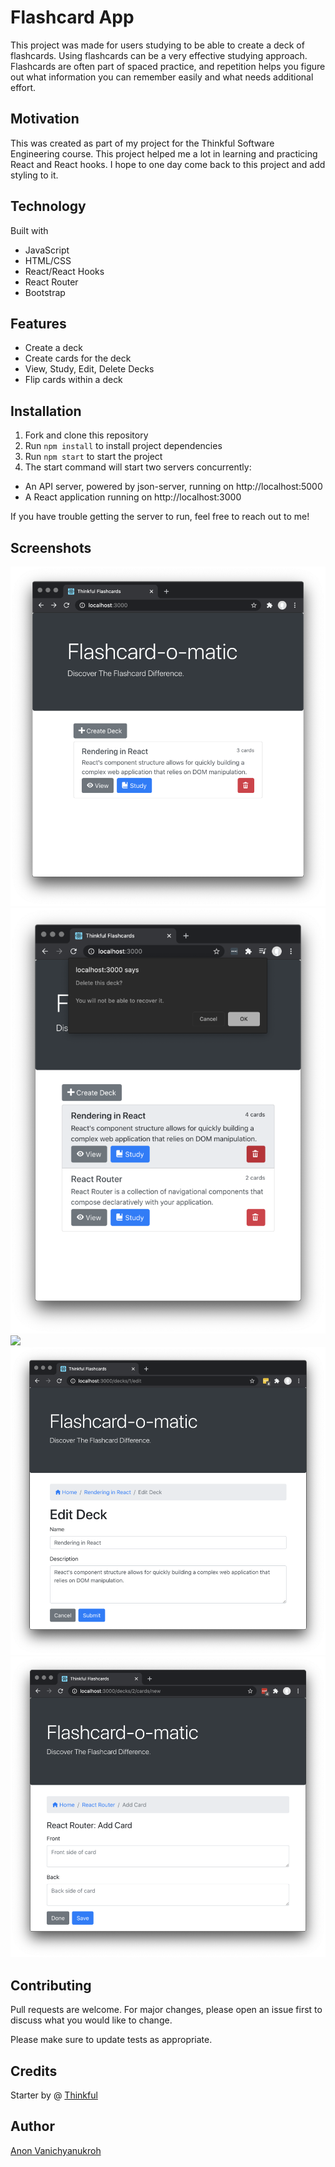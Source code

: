 # Flashcard App

This project was made for users studying to be able to create a deck of flashcards. Using flashcards can be a very effective studying approach. Flashcards are often part of spaced practice, and repetition helps you figure out what information you can remember easily and what needs additional effort.

## Motivation

This was created as part of my project for the Thinkful Software Engineering course. This project helped me a lot in learning and practicing React and React hooks. I hope to one day come back to this project and add styling to it.

## Technology

Built with

- JavaScript
- HTML/CSS
- React/React Hooks
- React Router
- Bootstrap

## Features

- Create a deck
- Create cards for the deck
- View, Study, Edit, Delete Decks
- Flip cards within a deck

## Installation

1. Fork and clone this repository
2. Run `npm install` to install project dependencies
3. Run `npm start` to start the project
4. The start command will start two servers concurrently:

- An API server, powered by json-server, running on http://localhost:5000
- A React application running on http://localhost:3000

If you have trouble getting the server to run, feel free to reach out to me!

## Screenshots

![](./ss/screen-shot-1.png)
![](./ss/screen-shot-2.png)
![](./ss/screen-shot-3.png)
![](./ss/screen-shot-4.png)
![](./ss/screen-shot-5.png)

## Contributing

Pull requests are welcome. For major changes, please open an issue first to discuss what you would like to change.

Please make sure to update tests as appropriate.

## Credits

Starter by @ [Thinkful](https://github.com/Thinkful-Ed)

## Author

[Anon Vanichyanukroh](https://github.com/avthedev)
